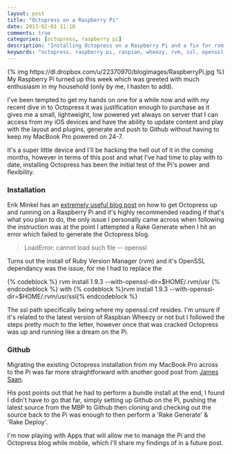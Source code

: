 ```yaml
---
layout: post
title: "Octopress on a Raspberry Pi"
date: 2013-02-01 11:10
comments: true
categories: [octopress, raspberry pi]
description: "Installing Octopress on a Raspberry Pi and a fix for rvm with openssl"
keywords: "octopress, raspberry pi, raspian, wheezy, rvm, ssl, openssl, github"
---
```

<center>{% img https://dl.dropbox.com/u/22370970/blogimages/RaspberryPi.jpg %}</center>
My Raspberry Pi turned up this week which was greeted with much enthusiasm in my household (only by me, I hasten to add).

I've been tempted to get my hands on one for a while now and with my recent dive in to Octopress it was justification enough to purchase as it gives me a small, lightweight, low powered yet always on server that I can access from my iOS devices and have the ability to update content and play with the layout and plugins, generate and push to Github without having to keep my MacBook Pro powered on 24-7.

It's a super little device and I'll be hacking the hell out of it in the coming months, however in terms of this post and what I've had time to play with to date, installing Octopress has been the initial test of the Pi's power and flexibility.

### Installation
Erik Minkel has an [extremely useful blog post](http://www.erikminkel.com/2012/12/17/host-your-own-jekyll-based-blog-on-a-raspberry-pi/) on how to get Octopress up and running on a Raspberry Pi and it's highly recommended reading if that's what you plan to do, the only issue I personally came across when following the instruction was at the point I attempted a Rake Generate when I hit an error which failed to generate the Octopress blog.

>LoadError: cannot load such file -- openssl

Turns out the install of Ruby Version Manager (rvm) and it's OpenSSL dependancy was the issue, for me I had to replace the 

{% codeblock %}
rvm install 1.9.3 --with-openssl-dir=$HOME/.rvm/usr
{% endcodeblock %}
with
{% codeblock %}rvm install 1.9.3 --with-openssl-dir=$HOME/.rvm/usr/ssl{% endcodeblock %}

The ssl path specifically being where my openssl.cnf resides. I'm unsure if it's related to the latest version of Raspbian Wheezy or not but I followed the steps pretty much to the letter, however once that was cracked Octopress was up and running like a dream on the Pi.

### Github
Migrating the existing Octopress installation from my MacBook Pro across to the Pi was far more straightforward with another good post from [James Saan](http://jamessann.com/2013/01/17/using-octopress-on-multiple-machines-for-mac-os-x/).

His post points out that he had to perform a bundle install at the end, I found I didn't have to go that far, simply setting up Github on the Pi, pushing the latest source from the MBP to Github then cloning and checking out the source back to the Pi was enough to then perform a 'Rake Generate' & 'Rake Deploy'.

I'm now playing with Apps that will allow me to manage the Pi and the Octopress blog while mobile, which I'll share my findings of in a future post.